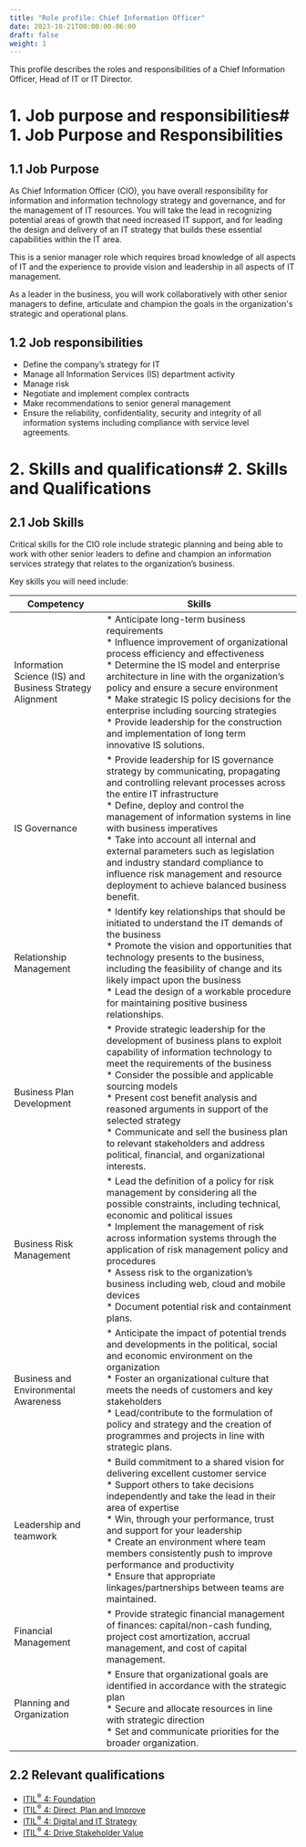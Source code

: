```yaml
---
title: "Role profile: Chief Information Officer"
date: 2023-10-21T00:00:00-06:00
draft: false
weight: 1
---
```


This profile describes the roles and responsibilities of a Chief Information Officer, Head of IT or IT Director.

# 1. Job purpose and responsibilities# 1. Job Purpose and Responsibilities
## 1.1 Job Purpose
As Chief Information Officer (CIO), you have overall responsibility for information and information technology strategy and governance, and for the management of IT resources. You will take the lead in recognizing potential areas of growth that need increased IT support, and for leading the design and delivery of an IT strategy that builds these essential capabilities within the IT area.

This is a senior manager role which requires broad knowledge of all aspects of IT and the experience to provide vision and leadership in all aspects of IT management.

As a leader in the business, you will work collaboratively with other senior managers to define, articulate and champion the goals in the organization's strategic and operational plans.

## 1.2 Job responsibilities
- Define the company’s strategy for IT
- Manage all Information Services (IS) department activity
- Manage risk
- Negotiate and implement complex contracts
- Make recommendations to senior general management
- Ensure the reliability, confidentiality, security and integrity of all information systems including compliance with service level agreements.

# 2. Skills and qualifications# 2. Skills and Qualifications
## 2.1 Job Skills
Critical skills for the CIO role include strategic planning and being able to work with other senior leaders to define and champion an information services strategy that relates to the organization’s business.

Key skills you will need include:

| Competency                                               | Skills                                                                                                                                                                                                                                                                                                                                                                                                                                                                                    |
| -------------------------------------------------------- | ----------------------------------------------------------------------------------------------------------------------------------------------------------------------------------------------------------------------------------------------------------------------------------------------------------------------------------------------------------------------------------------------------------------------------------------------------------------------------------------- |
| Information Science (IS) and Business Strategy Alignment | * Anticipate long-term business requirements <br />  * Influence improvement of organizational process efficiency and effectiveness <br />  * Determine the IS model and enterprise architecture in line with the organization’s policy and ensure a secure environment <br />  * Make strategic IS policy decisions for the enterprise including sourcing strategies <br />  * Provide leadership for the construction and implementation of long term innovative IS solutions. <br />   |
| IS Governance                                            | * Provide leadership for IS governance strategy by communicating, propagating and controlling relevant processes across the entire IT infrastructure <br />  * Define, deploy and control the management of information systems in line with business imperatives <br />  * Take into account all internal and external parameters such as legislation and industry standard compliance to influence risk management and resource deployment to achieve balanced business benefit. <br /> |
| Relationship Management                                  | * Identify key relationships that should be initiated to understand the IT demands of the business <br />  * Promote the vision and opportunities that technology presents to the business, including the feasibility of change and its likely impact upon the business <br />  * Lead the design of a workable procedure for maintaining positive business relationships. <br />                                                                                                         |
| Business Plan Development                                | * Provide strategic leadership for the development of business plans to exploit capability of information technology to meet the requirements of the business <br />  * Consider the possible and applicable sourcing models <br />  * Present cost benefit analysis and reasoned arguments in support of the selected strategy <br />  * Communicate and sell the business plan to relevant stakeholders and address political, financial, and organizational interests. <br />          |
| Business Risk Management                                 | * Lead the definition of a policy for risk management by considering all the possible constraints, including technical, economic and political issues <br />  * Implement the management of risk across information systems through the application of risk management policy and procedures <br />  * Assess risk to the organization’s business including web, cloud and mobile devices <br />  * Document potential risk and containment plans. <br />                                 |
| Business and Environmental Awareness                     | * Anticipate the impact of potential trends and developments in the political, social and economic environment on the organization <br />  * Foster an organizational culture that meets the needs of customers and key stakeholders <br />  * Lead/contribute to the formulation of policy and strategy and the creation of programmes and projects in line with strategic plans. <br />                                                                                                 |
| Leadership and teamwork                                  | * Build commitment to a shared vision for delivering excellent customer service <br />  * Support others to take decisions independently and take the lead in their area of expertise <br />  * Win, through your performance, trust and support for your leadership <br />  * Create an environment where team members consistently push to improve performance and productivity <br />  * Ensure that appropriate linkages/partnerships between teams are maintained. <br />            |
| Financial Management                                     | * Provide strategic financial management of finances: capital/non-cash funding, project cost amortization, accrual management, and cost of capital management. <br />                                                                                                                                                                                                                                                                                                                     |
| Planning and Organization                                | * Ensure that organizational goals are identified in accordance with the strategic plan <br />  * Secure and allocate resources in line with strategic direction <br />  * Set and communicate priorities for the broader organization. <br />                                                                                                                                                                                                                                            |

## 2.2 Relevant qualifications
- [ITIL<sup>®</sup> 4: Foundation](https://www.axelos.com/certifications/itil-service-management/itil-4-foundation)
- [ITIL<sup>®</sup> 4: Direct, Plan and Improve](https://www.axelos.com/certifications/itil-service-management/managing-professional/direct-plan-and-improve)
- [ITIL<sup>®</sup> 4: Digital and IT Strategy](https://www.axelos.com/certifications/itil-service-management/strategic-leader/digital-and-it-strategy)
- [ITIL<sup>®</sup> 4: Drive Stakeholder Value](https://www.axelos.com/certifications/itil-service-management/managing-professional/drive-stakeholder-value)[](https://www.axelos.com/certifications/itil-service-management/itil-4-foundation)
